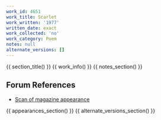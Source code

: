 ```yaml
---
work_id: 4651
work_title: Scarlet
work_written: '1977'
written_date: exact
work_collected: 'no'
work_category: Poem
notes: null
alternate_versions: []
---
```


{{ section_title() }}
{{ work_info() }}
{{ notes_section() }}
## Forum References
- [Scan of magazine appearance](https://bukowskiforum.com/threads/scarlet-have-a-nice-day-wormwood-review-no-81-1981.12781/)

{{ appearances_section() }}
{{ alternate_versions_section() }}